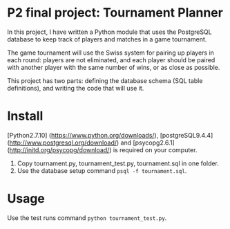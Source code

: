 # P2 final project: Tournament Planner
In this project, I have written a Python module that uses the PostgreSQL database to keep track of players and matches 
in a game tournament.

The game tournament will use the Swiss system for pairing up players in each round: players are not eliminated, 
and each player should be paired with another player with the same number of wins, or as close as possible.

This project has two parts: defining the database schema (SQL table definitions), and writing the code that will use it.

# Install
[Python2.7.10] (https://www.python.org/downloads/), [postgreSQL9.4.4] (http://www.postgresql.org/download/)
 and [psycopg2.6.1] (http://initd.org/psycopg/download/) is required on your computer.

1. Copy tournament.py, tournament_test.py, tournament.sql in one folder.
2. Use the database setup command `psql -f tournament.sql`.

# Usage
Use the test runs command `python tournament_test.py`.
